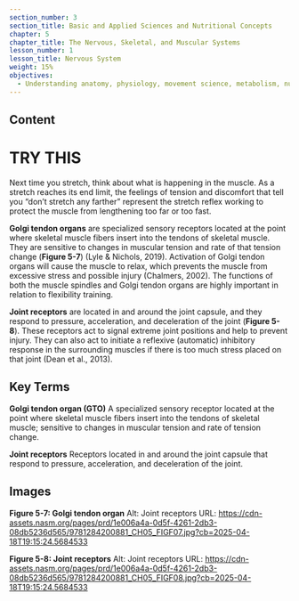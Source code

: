 ```yaml
---
section_number: 3
section_title: Basic and Applied Sciences and Nutritional Concepts
chapter: 5
chapter_title: The Nervous, Skeletal, and Muscular Systems
lesson_number: 1
lesson_title: Nervous System
weight: 15%
objectives:
  - Understanding anatomy, physiology, movement science, metabolism, nutrition, and supplementation.
---
```


## Content
# TRY THIS

Next time you stretch, think about what is happening in the muscle. As a stretch reaches its end limit, the feelings of tension and discomfort that tell you “don’t stretch any farther” represent the stretch reflex working to protect the muscle from lengthening too far or too fast.

**Golgi tendon organs** are specialized sensory receptors located at the point where skeletal muscle fibers insert into the tendons of skeletal muscle. They are sensitive to changes in muscular tension and rate of that tension change (**Figure 5-7**) (Lyle & Nichols, 2019). Activation of Golgi tendon organs will cause the muscle to relax, which prevents the muscle from excessive stress and possible injury (Chalmers, 2002). The functions of both the muscle spindles and Golgi tendon organs are highly important in relation to flexibility training.

**Joint receptors** are located in and around the joint capsule, and they respond to pressure, acceleration, and deceleration of the joint (**Figure 5-8**). These receptors act to signal extreme joint positions and help to prevent injury. They can also act to initiate a reflexive (automatic) inhibitory response in the surrounding muscles if there is too much stress placed on that joint (Dean et al., 2013).

## Key Terms

**Golgi tendon organ (GTO)**
A specialized sensory receptor located at the point where skeletal muscle fibers insert into the tendons of skeletal muscle; sensitive to changes in muscular tension and rate of tension change.

**Joint receptors**
Receptors located in and around the joint capsule that respond to pressure, acceleration, and deceleration of the joint.

## Images

**Figure 5-7: Golgi tendon organ**
Alt: Joint receptors
URL: https://cdn-assets.nasm.org/pages/prd/1e006a4a-0d5f-4261-2db3-08db5236d565/9781284200881_CH05_FIGF07.jpg?cb=2025-04-18T19:15:24.5684533

**Figure 5-8: Joint receptors**
Alt: Joint receptors
URL: https://cdn-assets.nasm.org/pages/prd/1e006a4a-0d5f-4261-2db3-08db5236d565/9781284200881_CH05_FIGF08.jpg?cb=2025-04-18T19:15:24.5684533